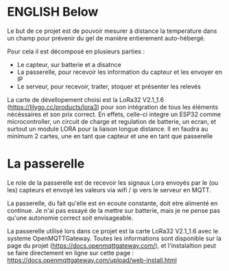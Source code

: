 
# ENGLISH Below

Le but de ce projet est de pouvoir mesurer à distance la temperature dans un champ pour prévenir du gel de manière entierement auto-hébergé. 

Pour cela il est décomposé en plusieurs parties :
- Le capteur, sur batterie et a disatnce
- La passerelle, pour recevoir les information du capteur et les envoyer en IP
- Le serveur, pour recevoir, traiter, stoquer et présenter les relevés

La carte de dévellopement choisi est la LoRa32 V2.1_1.6 (https://lilygo.cc/products/lora3) pour son intégration de tous les éléments nécéssaires et son prix correct. En effets, celle-ci integre un ESP32 comme microcontroller, un circuit de charge et regulation de batterie, un ecran, et surtout un module LORA pour la liaison longue distance.
Il en faudra au minimum 2 cartes, une en tant que capteur et une en tant que passerelle

# La passerelle

Le role de la passerelle est de recevoir les signaux Lora envoyés par le (ou les) capteurs et envoyé les valeurs via wifi / ip vers le serveur en MQTT.

La passerelle, du fait qu'elle est en ecoute constante, doit etre alimenté en continue. Je n'ai pas essayé de la mettre sur batterie, mais je ne pense pas qu'une autonomie correct soit envisageable.

La passerelle utilisé lors dans ce projet est la carte LoRa32 V2.1_1.6 avec le systeme OpenMQTTGateway.
Toutes les informations sont disponible sur la page du projet (https://docs.openmqttgateway.com/), et l'instalaltion peut se faire directement en ligne sur cette page : https://docs.openmqttgateway.com/upload/web-install.html
 



